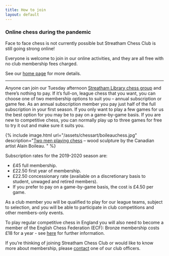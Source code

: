 ```yaml
---
title: How to join
layout: default
---
```


### Online chess during the pandemic

Face to face chess is not currently possible but Streatham Chess Club is still going strong online!

Everyone is welcome to join in our online activities, and they are all free with no club membership fees charged.

See our [home page](http://streathamchess.org/) for more details.

<hr>

<div class="clearfix"></div>

Anyone can join our Tuesday afternoon [Streatham Library chess group](/about/venues.html#whitelion) and there’s nothing
to pay. If it’s full-on, league chess that you want, you can choose one of two membership
options to suit you – annual subscription or game fee.
As an annual subscription member you pay just half of the full subscription in your first season.
If you only want to play a few games for us the best option for you may be to pay on a game-by-game basis. If you are new to competitive chess, you can normally play up to three games for free to try it out and make sure it suits you.

{% include image.html url="/assets/chessart/boileauchess.jpg" description="[Two men playing chess](http://streathambrixtonchess.blogspot.com/2008/08/chess-in-art-xi.html) – wood sculpture by the Canadian artist Alain Boileau. " %}

Subscription rates for the 2019-2020 season are:

* £45 full membership.
* £22.50 first year of membership.
* £22.50 concessionary rate (available on a discretionary basis to student, unwaged and retired members).
* If you prefer to pay on a game-by-game basis, the cost is £4.50 per game.

As a club member you will be qualified to play for our league teams, subject to selection, and you will be able to participate in club competitions and other members-only events.

To play regular competitive chess in England you will also need to become a member of the English Chess Federation (ECF):
Bronze membership costs £18 for a year - see [here](https://www.englishchess.org.uk/ecf-membership/) for further information.



If you’re thinking of joining Streatham Chess Club or would like to know more about membership, please [contact](/contact.html) one of our club officers.
